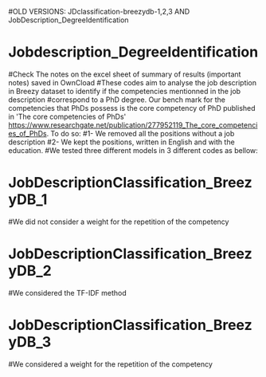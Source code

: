 #OLD VERSIONS: JDclassification-breezydb-1,2,3 AND JobDescription_DegreeIdentification

# Jobdescription_DegreeIdentification
#Check The notes on the excel sheet of summary of results (important notes) saved in OwnCload
#These codes aim to analyse the job description in Breezy dataset to identify if the competencies mentionned in the job description #correspond to a PhD degree. Our bench mark for the competencies that PhDs possess is the core competency of PhD published in 'The core competencies of PhDs' https://www.researchgate.net/publication/277952119_The_core_competencies_of_PhDs.
To do so:
#1-  We removed all the positions without a job description
#2- We kept the positions, written in English and with the education.
#We tested three different models in 3 different codes as bellow:

# JobDescriptionClassification_BreezyDB_1
#We did not consider a weight for the repetition of the competency
# JobDescriptionClassification_BreezyDB_2
#We considered the TF-IDF method
# JobDescriptionClassification_BreezyDB_3
#We considered a weight for the repetition of the competency
